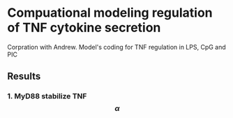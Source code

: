 Compuational modeling regulation of TNF cytokine secretion
===========================================================
Corpration with Andrew. Model's coding for TNF regulation in LPS, CpG and PIC

## Results ##

### 1. MyD88 stabilize TNF$$\alpha$$ ###

